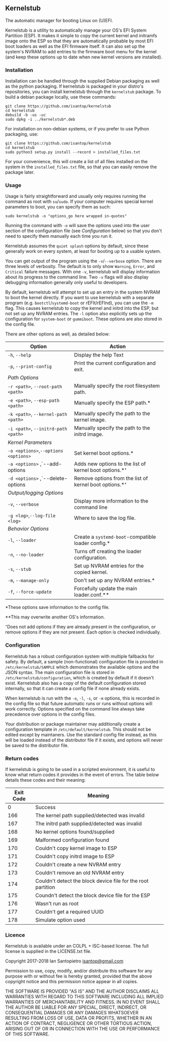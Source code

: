 ## Kernelstub

The automatic manager for booting Linux on (U)EFI.

Kernelstub is a utility to automatically manage your OS's EFI System Partition
(ESP). It makes it simple to copy the current kernel and initramfs image onto
the ESP so that they are automatically probable by most EFI boot loaders as well
as the EFI firmware itself. It can also set up the system's NVRAM to add entries
to the firmware boot menu for the kernel (and keep these options up to date when
new kernel versions are installed).

### Installation

Installation can be handled through the supplied Debian packaging as well as the
python packaging. If kernelstub is packaged in your distro's repositories, you
can install kernelstub through the `kernelstub` package. To build a debian
package locally, use these commands:
```
git clone https://github.com/isantop/kernelstub
cd kernelstub
debuild -b -us -uc
sudo dpkg -i ../kernelstub*.deb
```
For installation on non-debian systems, or if you prefer to use Python
packaging, use:
```
git clone https://github.com/isantop/kernelstub
cd kernelstub
sudo python3 setup.py install --record > installed_files.txt
```
For your convenience, this will create a list of all files installed on the
system in the `installed_files.txt` file, so that you can easily remove the
package later.


### Usage

Usage is fairly straightforward and usually only requires running the command as
root with `su`/`sudo`. If your computer requires special kernel parameters to
boot, you can specify them as such:
```
sudo kernelstub -o "options_go here wrapped in-quotes"
```
Running the command with `-o` will save the options used into the user section
of the configuration file (see _Configuration_ below) so that you don't need to
specify them manually each time you run it.

Kernelstub assumes the `quiet splash` options by default, since these generally
work on every system, at least for booting up to a usable system.

You can get output of the program using the `-v`/`--verbose` option. There are
three levels of verbosity. The default is to only show `Warning`, `Error`, and
`Critical` failure messages. With one `-v`, kernelstub will display information
about its progress to the command line. Two `-v` flags will also display
debugging information generally only useful to developers.

By default, kernelstub will attempt to set up an entry in the system NVRAM to
boot the kernel directly. If you want to use kernelstub with a separate program
(e.g. `bootctl`/`systemd-boot` or rEFIt/rEFInd), you can use the `-m` flag. This
causes kernelstub to copy the kernel and initrd into the ESP, but not set up any
NVRAM entries. The `-l` option also explicitly sets up the configuration for
`system-boot` or `gummiboot`. These options are also stored in the config file.

There are other options as well, as detailed below:

| Option                                    | Action                                                 |
|-------------------------------------------|--------------------------------------------------------|
|`-h`, `--help`                             | Display the help Text                                  |
|`-p`, `--print-config`		                | Print the current configuration and exit.              |
|*_Path Options_*                           |                                                        |
|`-r <path>`, `--root-path <path>`          | Manually specify the root filesystem path.		     | 
|`-e <path>`, `--esp-path <path>`           | Manually specify the ESP path.*		                 |
|`-k <path>`, `--kernel-path <path>`        | Manually specify the path to the kernel image.         |
|`-i <path>`, `--initrd-path <path>`        | Manually specify the path to the initrd image.         |
|*_Kernel Parameters_*                      |                                                        |
|`-o <options>`,`--options <options>`       | Set kernel boot options.*			                     |
|`-a <options>` ,`--add-options <options>   | Adds new options to the list of kernel boot options.*⁺ |
|`-d <options>` ,`--delete-options <options>| Remove options from the list of kernel boot options.*⁺ |
*_Output/logging Options_*                  |                                                        |
|`-v`, `--verbose`                          | Display more information to the command line           |
|`-g <log>`,`--log-file <log>`	            | Where to save the log file.			                 |
|*_Behavior Options_*                       |                                                        |
|`-l`, `--loader`                           | Create a `systemd-boot`-compatible loader config.*     |
|`-n`, `--no-loader`		                | Turns off creating the loader configuration.	         |
|`-s`, `--stub`                             | Set up NVRAM entries for the copied kernel.            |
|`-m`, `--manage-only`	                    | Don't set up any NVRAM entries.*                       |
|`-f`, `--force-update`                     | Forcefully update the main loader.conf.**              |

*These options save information to the config file.

**This may overwrite another OS's information.

⁺Does not add options if they are already present in the configuration, or 
remove options if they are not present. Each option is checked individually.

### Configuration

Kernelstub has a robust configuration system with multiple fallbacks for safety.
By default, a sample (non-functional) configuration file is provided in
`/etc/kernelstub/SAMPLE` which demonstrates the available options and
the JSON syntax. The main configuration file is stored in
`/etc/kernelstub/configuration`, which is created by default if it doesn't exist.
Kernelstub also has a copy of the default configuration stored internally, so
that it can create a config file if none already exists.

When kernelstub is run with the `-o`, `-l`, `-s`, or `-m` options, this is
recorded in the config file so that future automatic runs or runs without
options will work correctly. Options specified on the command line always take
precedence over options in the config files.

Your distribution or package maintainer may additionally create a configuration
template in `/etc/default/kernelstub`. This should not be edited except by
maintaners. Use the standard config file instead, as this will be loaded instead
of the distributor file if it exists, and options will never be saved to the
distributor file.


### Return codes

If kernelstub is going to be used in a scripted environment, it is useful to
know what return codes it provides in the event of errors. The table below
details these codes and their meaning:

| Exit Code | Meaning                                                       |
|-----------|---------------------------------------------------------------|
| 0         | Success                                                       |
| 166       | The kernel path supplied/detected was invalid                 |
| 167       | The initrd path supplied/detected was invalid                 |
| 168       | No kernel options found/supplied                              |
| 169       | Malformed configuration found                                 |
| 170       | Couldn't copy kernel image to ESP                             |
| 171       | Couldn't copy initrd image to ESP                             |
| 172       | Couldn't create a new NVRAM entry                             |
| 173       | Couldn't remove an old NVRAM entry                            |
| 174       | Couldn't detect the block device file for the root partition  |
| 175       | Coundn't detect the block device file for the ESP             |
| 176       | Wasn't run as root                                            |
| 177       | Couldn't get a required UUID				                    |
| 178       | Simulate option used                                          |


### Licence

Kernelstub is available under an COLPL + ISC-based license. The full license is
supplied in the LICENSE.txt file.

 Copyright 2017-2018 Ian Santopietro <isantop@gmail.com>

Permission to use, copy, modify, and/or distribute this software for any purpose
with or without fee is hereby granted, provided that the above copyright notice
and this permission notice appear in all copies.

THE SOFTWARE IS PROVIDED "AS IS" AND THE AUTHOR DISCLAIMS ALL WARRANTIES WITH
REGARD TO THIS SOFTWARE INCLUDING ALL IMPLIED WARRANTIES OF MERCHANTABILITY AND
FITNESS. IN NO EVENT SHALL THE AUTHOR BE LIABLE FOR ANY SPECIAL, DIRECT,
INDIRECT, OR CONSEQUENTIAL DAMAGES OR ANY DAMAGES WHATSOEVER RESULTING FROM LOSS
OF USE, DATA OR PROFITS, WHETHER IN AN ACTION OF CONTRACT, NEGLIGENCE OR OTHER
TORTIOUS ACTION, ARISING OUT OF OR IN CONNECTION WITH THE USE OR PERFORMANCE OF
THIS SOFTWARE.
